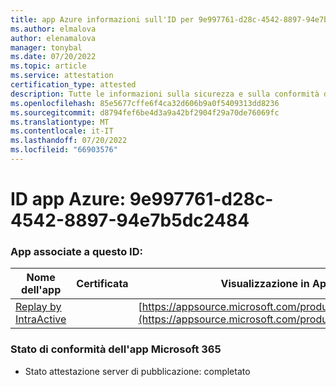```yaml
---
title: app Azure informazioni sull'ID per 9e997761-d28c-4542-8897-94e7b5dc2484
ms.author: elmalova
author: elenamalova
manager: tonybal
ms.date: 07/20/2022
ms.topic: article
ms.service: attestation
certification_type: attested
description: Tutte le informazioni sulla sicurezza e sulla conformità disponibili per 9e997761-d28c-4542-8897-94e7b5dc2484.
ms.openlocfilehash: 85e5677cffe6f4ca32d606b9a0f5409313dd8236
ms.sourcegitcommit: d8794fef6be4d3a9a42bf2904f29a70de76069fc
ms.translationtype: MT
ms.contentlocale: it-IT
ms.lasthandoff: 07/20/2022
ms.locfileid: "66903576"
---
```

# <a name="azure-app-id-9e997761-d28c-4542-8897-94e7b5dc2484"></a>ID app Azure: 9e997761-d28c-4542-8897-94e7b5dc2484


### <a name="apps-associated-with-this-id"></a>App associate a questo ID:
| **Nome dell'app** | **Certificata** | **Visualizzazione in AppSource** |
|--------------|---------------|-----------------------|
| [Replay by IntraActive](../forward/WA200004169.md) |  | [https://appsource.microsoft.com/product/office/WA200004169](https://appsource.microsoft.com/product/office/WA200004169) |

### <a name="microsoft-365-app-compliance-status"></a>Stato di conformità dell'app Microsoft 365
- Stato attestazione server di pubblicazione: completato

